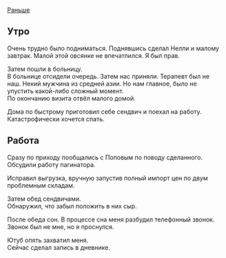 [Раньше](2019.11.28.md)  
## Утро
Очень трудно было подниматься. Поднявшись сделал Нелли и малому завтрак. Малой этой овсянке не впечатлился. Я был прав.

Затем пошли в больницу.  
В больнице отсидели очередь. Затем нас приняли. Терапевт был не наш. Некий мужчина из средней азии. Но нам главное, было не упустить какой-либо сложный момент.  
По окончанию визита отвёл малого домой.

Дома по быстрому приготовил себе сендвич и поехал на работу.  
Катастрофически хочется спать.
## Работа
Сразу по приходу пообщались с Поповым по поводу сделанного. Обсудили работу пагинатора.

Исправил выгрузка, вручную запустив полный импорт цен по двум проблемным складам.

Затем обед сендвичами.  
Обнаружил, что забыл положить в них сыр.

После обеда сон. В процессе сна меня разбудил телефонный звонок. Звонок был не мне, но я проснулся.

Ютуб опять захватил меня.  
Сейчас сделал запись в дневнике.